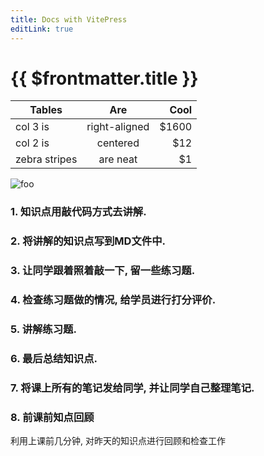 ```yaml
---
title: Docs with VitePress
editLink: true
---
```


# {{ $frontmatter.title }}



| Tables        | Are           | Cool  |
| ------------- |:-------------:| -----:|
| col 3 is      | right-aligned | $1600 |
| col 2 is      | centered      |   $12 |
| zebra stripes | are neat      |    $1 |


![foo](/images/foo.png)


### 1. 知识点用敲代码方式去讲解.

### 2. 将讲解的知识点写到MD文件中.

### 3. 让同学跟着照着敲一下, 留一些练习题.

### 4. 检查练习题做的情况, 给学员进行打分评价.

### 5. 讲解练习题.

### 6. 最后总结知识点.

### 7. 将课上所有的笔记发给同学, 并让同学自己整理笔记. 
### 8. 前课前知点回顾
利用上课前几分钟, 对昨天的知识点进行回顾和检查工作

